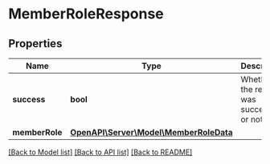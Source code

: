 # MemberRoleResponse

## Properties
Name | Type | Description | Notes
------------ | ------------- | ------------- | -------------
**success** | **bool** | Whether the request was successful or not | 
**memberRole** | [**OpenAPI\Server\Model\MemberRoleData**](MemberRoleData.md) |  | 

[[Back to Model list]](../README.md#documentation-for-models) [[Back to API list]](../README.md#documentation-for-api-endpoints) [[Back to README]](../README.md)


